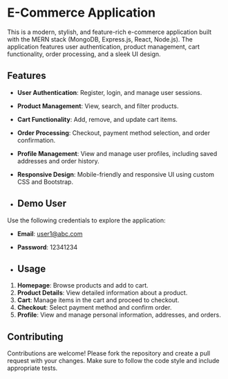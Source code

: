 # E-Commerce Application

This is a modern, stylish, and feature-rich e-commerce application built with the MERN stack (MongoDB, Express.js, React, Node.js). The application features user authentication, product management, cart functionality, order processing, and a sleek UI design.

## Features

- **User Authentication**: Register, login, and manage user sessions.
- **Product Management**: View, search, and filter products.
- **Cart Functionality**: Add, remove, and update cart items.
- **Order Processing**: Checkout, payment method selection, and order confirmation.
- **Profile Management**: View and manage user profiles, including saved addresses and order history.
- **Responsive Design**: Mobile-friendly and responsive UI using custom CSS and Bootstrap.

- ## Demo User

Use the following credentials to explore the application:

- **Email**: user1@abc.com
- **Password**: 12341234


- ## Usage

1. **Homepage**: Browse products and add to cart.
2. **Product Details**: View detailed information about a product.
3. **Cart**: Manage items in the cart and proceed to checkout.
4. **Checkout**: Select payment method and confirm order.
5. **Profile**: View and manage personal information, addresses, and orders.

## Contributing

Contributions are welcome! Please fork the repository and create a pull request with your changes. Make sure to follow the code style and include appropriate tests.
